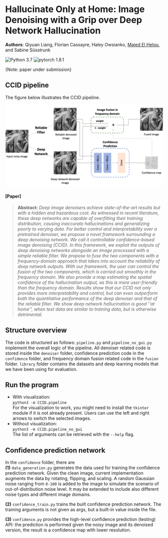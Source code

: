 #  Hallucinate Only at Home: Image Denoising with a Grip over Deep Network Hallucination

**Authors**: Qiyuan Liang, Florian Cassayre, Haley Owsianko, [Majed El Helou](https://majedelhelou.github.io/), and Sabine Süsstrunk

![Python 3.7](https://img.shields.io/badge/python-3.7-green.svg?style=plastic)
![pytorch 1.8.1](https://img.shields.io/badge/pytorch-1.8.1-green.svg?style=plastic)

{Note: paper under submission}

## CCID pipeline
The figure below illustrates the CCID pipeline. 
<p align="center">
  <img src="readme_figures/pipeline.png" width="600px"/>
</p>


#### [Paper]

> **Abstract:** *Deep image denoisers achieve state-of-the-art results but with a hidden and hazardous cost. As witnessed in recent literature, these deep networks are capable of overfitting their training distribution, causing inaccurate hallucinations and generalizing poorly to varying data. For better control and interpretability over a pretrained denoiser, we propose a novel framework surrounding a deep denoising network. We call it controllable confidence-based image denoising (CCID). In this framework, we exploit the outputs of deep denoising networks alongside an image processed with a simple reliable filter. We propose to fuse the two components with a frequency-domain approach that takes into account the reliability of deep network outputs. With our framework, the user can control the fusion of the two components, which is carried out smoothly in the frequency domain. We also provide a map estimating the spatial confidence of the hallucination output, as this is more user-friendly than the frequency domain. Results show that our CCID not only provides more interpretability and control, but can even outperform both the quantitative performance of the deep denoiser and that of the reliable filter. We show deep network hallucination is good ''at home'', when test data are similar to training data, but is otherwise detrimental.*


## Structure overview
The code is structured as follows: 
`pipeline.py` and `pipeline_no_gui.py` implement the overall logic of the pipeline. All denoiser related code is stored inside the `denoiser` folder, confidence prediction code in the `confidence` folder, and frequency domain fusion related code in the `fusion` folder. `library` folder contains the datasets and deep learning models that we have been using for evaluation.

## Run the program
- With visualization: \
  ```python3 -m CCID.pipeline``` \
  For the visualization to work, you might need to install the `tkinter` module if it is not already present. Users can use the left and right arrows to switch the selected images.
- Without visualization: \
  ```python3 -m CCID.pipeline_no_gui``` \
  The list of arguments can be retrieved with the `--help` flag.

## Confidence prediction network
In the `confidence` folder, there are \
**(1)** `data_generation.py` generates the data used for training the confidence prediction network. Given the clean image, current implementation augments the data by rotating, flipping, and scaling. A random Gaussian noise ranging from `0-100` is added to the image to simulate the scenario of out-of-distribution noise level. It may be extended to include also different noise types and different image domains.

**(2)** `confidence_train.py` trains the built confidence prediction network. The training arguments is not given as args, but a built-in value inside the file.

**(3)** `confidence.py` provides the high-level confidence prediction (testing) API: the prediction is performed given the noisy image and its denoised version, the result is a confidence map with lower resolution.




